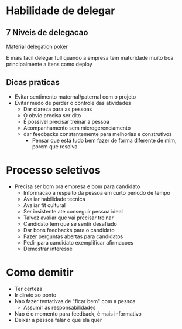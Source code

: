 # Habilidade de delegar

## 7 Níveis de delegacao

[Material delegation poker](https://management30.com/practice/delegation-poker/)

É mais facil delegar full quando a empresa tem maturidade muito boa principalmente a itens como deploy

## Dicas praticas

- Evitar sentimento maternal/paternal com o projeto
- Evitar medo de perder o controle das atividades
    - Dar clareza para as pessoas
    - O obvio precisa ser dito
    - É possivel precisar treinar a pessoa
    - Acompanhamento sem microgerenciamento
    - dar feedbacks constantemente para melhorias e construtivos
        - Pensar que está tudo bem fazer de forma diferente de mim, porem que resolva

# Processo seletivos

- Precisa ser bom pra empresa e bom para candidato
    - Informacao a respeito da pessoa em curto periodo de tempo
    - Avaliar habilidade tecnica
    - Avaliar fit cultural
    - Ser insistente ate conseguir pessoa ideal
    - Talvez avaliar que vai precisar treinar
    - Candidato tem que se sentir desafiado
    - Dar bons feedbacks para o candidato
    - Fazer perguntas abertas para candidatos
    - Pedir para candidato exemplificar afirmacoes
    - Demostrar interesse

# Como demitir

- Ter certeza
- Ir direto ao ponto
- Nao fazer tentativas de "ficar bem" com a pessoa
    - Assumir as responsabilidades
- Nao é o momento para feedback, é mais informativo
- Deixar a pessoa falar o que ela quer